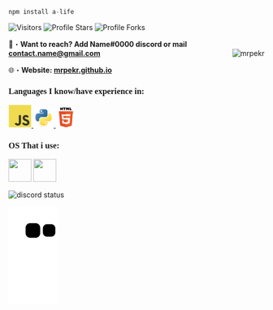 ```js
npm install a-life
```

<img src="https://komarev.com/ghpvc/?username=mrpekr&label=Profile%20Views&color=008042&style=flat&label=Visitors" alt="Visitors"></a>
<img src="https://img.shields.io/badge/dynamic/json?&label=Total%20Stars&color=008042&style=flat&style=for-the-badge&query=%24.stars&url=https://api.github-star-counter.workers.dev/user/mrpekr" alt="Profile Stars"></a>
<img src="https://img.shields.io/badge/dynamic/json?&label=Total%20Forks&color=008042&style=flat&style=for-the-badge&query=%24.forks&url=https://api.github-star-counter.workers.dev/user/mrpekr" alt="Profile Forks"></a>

📩・**Want to reach? Add Name#0000 discord or mail contact.name@gmail.com**
</a><img align="right" src="https://github-readme-stats.vercel.app/api/top-langs?username=mrpekr&show_icons=true&locale=en&layout=compact&langs_count=10&custom_title=Most Used Coding Languages" alt="mrpekr" /> </p>
🌐・**Website: [mrpekr.github.io](https://mrpekr.github.io)**
<h3 style="font-family:verdana" align="left">Languages I know/have experience in:</h3>
<p align="left"> <a href="https://developer.mozilla.org/en-US/docs/Web/JavaScript" target="_blank"> <img src="https://raw.githubusercontent.com/devicons/devicon/master/icons/javascript/javascript-original.svg" alt="javascript" width="45" height="45"/> </a> <a href="https://www.python.org" target="_blank"> <img src="https://raw.githubusercontent.com/devicons/devicon/master/icons/python/python-original.svg" alt="python" width="40" height="40"/> </a> <a href="https://www.w3schools.com/cs/" target="_blank"> <a href="https://www.w3schools.com/html/" target="_blank"> <img src="https://raw.githubusercontent.com/devicons/devicon/master/icons/html5/html5-original-wordmark.svg" alt="html5" width="40" height="40"/></a>
  
<h3 style="font-family:verdana" align="left">OS That i use:</h3>
<p align="left"> <img src="https://cdn.jsdelivr.net/gh/devicons/devicon/icons/ubuntu/ubuntu-plain-wordmark.svg" width="45" height="45"/>  <img src="https://cdn.jsdelivr.net/gh/devicons/devicon/icons/windows8/windows8-original.svg" width="45" height="45"/>

  <img src="https://discord.c99.nl/widget/theme-1/310024406200090624.png" alt="discord status"><a/>  
  
  <img src="https://github.com/rafaballerini/rafaballerini/blob/output/github-contribution-grid-snake.svg" alt="sneke"></a>
